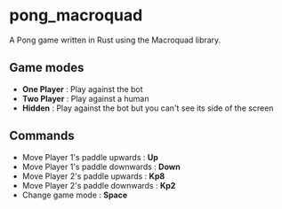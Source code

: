 # pong_macroquad

A Pong game written in Rust using the Macroquad library.

## Game modes

- **One Player** : Play against the bot
- **Two Player** : Play against a human
- **Hidden** : Play against the bot but you can't see its side of the screen

## Commands

- Move Player 1's paddle upwards : **Up**
- Move Player 1's paddle downwards : **Down**
- Move Player 2's paddle upwards : **Kp8**
- Move Player 2's paddle downwards : **Kp2**
- Change game mode : **Space**
